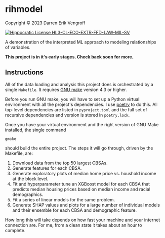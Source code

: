# rihmodel

Copyright &copy; 2023 Darren Erik Vengroff

[![Hippocratic License HL3-CL-ECO-EXTR-FFD-LAW-MIL-SV](https://img.shields.io/static/v1?label=Hippocratic%20License&message=HL3-CL-ECO-EXTR-FFD-LAW-MIL-SV&labelColor=5e2751&color=bc8c3d)](https://firstdonoharm.dev/version/3/0/cl-eco-extr-ffd-law-mil-sv.html)

A demonstration of the interpreted ML approach to modeling relationships of variables.

**This project is in it's early stages. Check back soon for more.**

## Instructions

All of the data loading and analysis this project does is
orchestrated by a single `Makefile`. It requires
[GNU make](https://www.gnu.org/software/make/) 
version 4.3 or higher.

Before you run GNU make, you will have to set up a
Python virtual environment with all the project's
dependencies. I use [poetry](https://python-poetry.org/) 
to do this. All top-level dependencies are listed in 
`pyproject.toml` and the full set of recursive 
dependencies and version is stored in `poetry.lock`.

Once you have your virtual environment and the right
version of GNU Make installed, the single command

```shell
gmake
```

should build the entire project. The steps it will go
through, driven by the Makefile, are:

1. Download data from the top 50 largest CBSAs.
2. Generate features for each CBSA.
3. Generate exploratory plots of median home price vs. houshold income at the block level.
4. Fit and hyperparameter tune an XGBoost model 
   for each CBSA that predicts median housing
   prices based on median income and racial demographics.
5. Fit a series of linear models for the same problem.
6. Generate SHAP values and plots for a large number 
   of individual models and their ensemble for each CBSA and demographic feature.

How long this will take depends on how fast your 
machine and your internet connection are. For me,
from a clean state it takes about an hour to complete.

